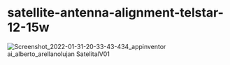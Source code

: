 # satellite-antenna-alignment-telstar-12-15w
![Screenshot_2022-01-31-20-33-43-434_appinventor ai_alberto_arellanolujan SatelitalV01](https://user-images.githubusercontent.com/75594690/186908301-b11aad66-7e03-4de4-9784-54d65f41a812.jpg)
